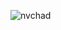 
![nvchad](https://user-images.githubusercontent.com/101667706/214543455-916417f9-3a15-422b-b71d-b13799ade572.png)

